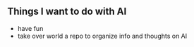 ## Things I want to do with AI
* have fun
* take over world
a repo to organize info and thoughts on AI
